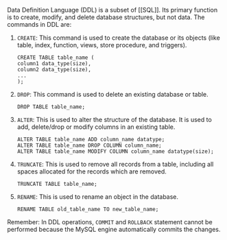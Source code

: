 
Data Definition Language (DDL) is a subset of [[SQL]]. Its primary function is to create, modify, and delete database structures, but not data. The commands in DDL are:

1. `CREATE`: This command is used to create the database or its objects (like table, index, function, views, store procedure, and triggers).
    
    ```
    CREATE TABLE table_name (
    column1 data_type(size),
    column2 data_type(size),
    ...
    );
    ```
    
2. `DROP`: This command is used to delete an existing database or table.
    
    ```
    DROP TABLE table_name;
    ```
    
3. `ALTER`: This is used to alter the structure of the database. It is used to add, delete/drop or modify columns in an existing table.
    
    ```
    ALTER TABLE table_name ADD column_name datatype;
    ALTER TABLE table_name DROP COLUMN column_name;
    ALTER TABLE table_name MODIFY COLUMN column_name datatype(size);
    ```
    
4. `TRUNCATE`: This is used to remove all records from a table, including all spaces allocated for the records which are removed.
    
    ```
    TRUNCATE TABLE table_name;
    ```
    
5. `RENAME`: This is used to rename an object in the database.
    
    ```
    RENAME TABLE old_table_name TO new_table_name;
    ```
    

Remember: In DDL operations, `COMMIT` and `ROLLBACK` statement cannot be performed because the MySQL engine automatically commits the changes.